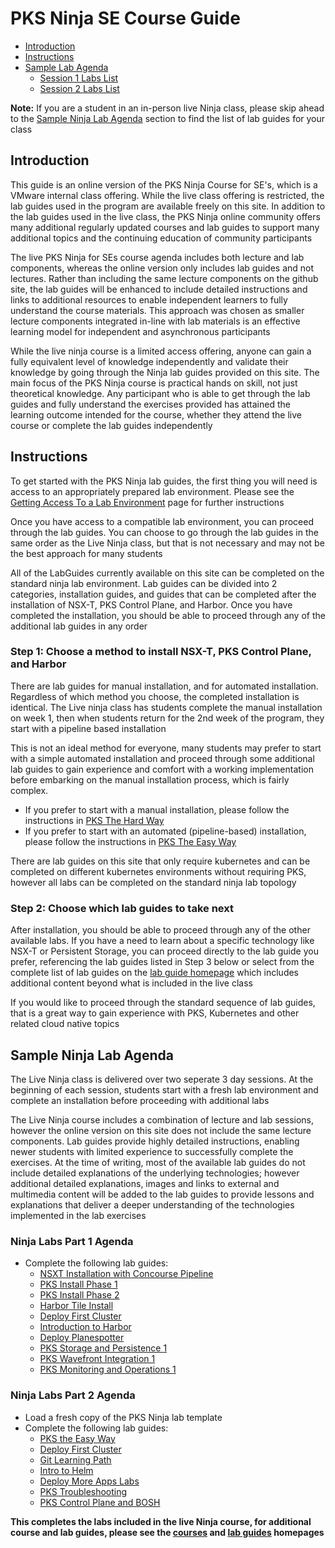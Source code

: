 # PKS Ninja SE Course Guide

- [Introduction](https://github.com/CNA-Tech/PKS-Ninja/tree/master/Courses/PksNinjaSe-NI6310#introduction)
- [Instructions](https://github.com/CNA-Tech/PKS-Ninja/tree/master/Courses/PksNinjaSe-NI6310#instructions)
- [Sample Lab Agenda](https://github.com/CNA-Tech/PKS-Ninja/tree/master/Courses/PksNinjaSe-NI6310#sample-ninja-lab-agenda)
  - [Session 1 Labs List](https://github.com/CNA-Tech/PKS-Ninja/tree/master/Courses/PksNinjaSe-NI6310#ninja-labs-part-1-agenda)
  - [Session 2 Labs List](https://github.com/CNA-Tech/PKS-Ninja/tree/master/Courses/PksNinjaSe-NI6310#ninja-labs-part-2-agenda)

**Note:** If you are a student in an in-person live Ninja class, please skip ahead to the [Sample Ninja Lab Agenda](https://github.com/CNA-Tech/PKS-Ninja/tree/master/Courses/PksNinjaSe-NI6310#sample-ninja-lab-agenda) section to find the list of lab guides for your class

## Introduction

This guide is an online version of the PKS Ninja Course for SE's, which is a VMware internal class offering. While the live class offering is restricted, the lab guides used in the program are available freely on this site. In addition to the lab guides used in the live class, the PKS Ninja online community offers many additional regularly updated courses and lab guides to support many additional topics and the continuing education of community participants

The live PKS Ninja for SEs course agenda includes both lecture and lab components, whereas the online version only includes lab guides and not lectures. Rather than including the same lecture components on the github site, the lab guides will be enhanced to include detailed instructions and links to additional resources to enable independent learners to fully understand the course materials. This approach was chosen as smaller lecture components integrated in-line with lab materials is an effective learning model for independent and asynchronous participants

While the live ninja course is a limited access offering, anyone can gain a fully equivalent level of knowledge independently and validate their knowledge by going through the Ninja lab guides provided on this site. The main focus of the PKS Ninja course is practical hands on skill, not just theoretical knowledge. Any participant who is able to get through the lab guides and fully understand the exercises provided has attained the learning outcome intended for the course, whether they attend the live course or complete the lab guides independently

## Instructions

To get started with the PKS Ninja lab guides, the first thing you will need is access to an appropriately prepared lab environment. Please see the [Getting Access To a Lab Environment](https://github.com/CNA-Tech/PKS-Ninja/tree/master/Courses/GetLabAccess-LA8528) page for further instructions

Once you have access to a compatible lab environment, you can proceed through the lab guides. You can choose to go through the lab guides in the same order as the Live Ninja class, but that is not necessary and may not be the best approach for many students

All of the LabGuides currently available on this site can be completed on the standard ninja lab environment. Lab guides can be divided into 2 categories, installation guides, and guides that can be completed after the installation of NSX-T, PKS Control Plane, and Harbor. Once you have completed the installation, you should be able to proceed through any of the additional lab guides in any order

### Step 1: Choose a method to install NSX-T, PKS Control Plane, and Harbor

There are lab guides for manual installation, and for automated installation. Regardless of which method you choose, the completed installation is identical. The Live ninja class has students complete the manual installation on week 1, then when students return for the 2nd week of the program, they start with a pipeline based installation

This is not an ideal method for everyone, many students may prefer to start with a simple automated installation and proceed through some additional lab guides to gain experience and comfort with a working implementation before embarking on the manual installation process, which is fairly complex.

- If you prefer to start with a manual installation, please follow the instructions in [PKS The Hard Way](https://github.com/CNA-Tech/PKS-Ninja/tree/master/Courses/PksTheHardWay-PH7885)
- If you prefer to start with an automated (pipeline-based) installation, please follow the instructions in [PKS The Easy Way]()

There are lab guides on this site that only require kubernetes and can be completed on different kubernetes environments without requiring PKS, however all labs can be completed on the standard ninja lab topology

### Step 2: Choose which lab guides to take next

After installation, you should be able to proceed through any of the other available labs. If you have a need to learn about a specific technology like NSX-T or Persistent Storage, you can proceed directly to the lab guide you prefer, referencing the lab guides listed in Step 3 below or select from the complete list of lab guides on the [lab guide homepage](https://github.com/CNA-Tech/PKS-Ninja/tree/master/LabGuides) which includes additional content beyond what is included in the live class

If you would like to proceed through the standard sequence of lab guides, that is a great way to gain experience with PKS, Kubernetes and other related cloud native topics

## Sample Ninja Lab Agenda

The Live Ninja class is delivered over two seperate 3 day sessions. At the beginning of each session, students start with a fresh lab environment and complete an installation before proceeding with additional labs

The Live Ninja course includes a combination of lecture and lab sessions, however the online version on this site does not include the same lecture components. Lab guides provide highly detailed instructions, enabling newer students with limited experience to successfully complete the exercises. At the time of writing, most of the available lab guides do not include detailed explanations of the underlying technologies; however additional detailed explanations, images and links to external and multimedia content will be added to the lab guides to provide lessons and explanations that deliver a deeper understanding of the technologies implemented in the lab exercises

### Ninja Labs Part 1 Agenda

- Complete the following lab guides:
  - [NSXT Installation with Concourse Pipeline](https://github.com/CNA-Tech/PKS-Ninja/tree/master/LabGuides/NsxtPipelineInstall-IN7016)
  - [PKS Install Phase 1](https://github.com/CNA-Tech/PKS-Ninja/tree/master/LabGuides/PksInstallPhase1-IN3138)
  - [PKS Install Phase 2](https://github.com/CNA-Tech/PKS-Ninja/tree/master/LabGuides/PksInstallPhase2-IN1916)
  - [Harbor Tile Install](https://github.com/CNA-Tech/PKS-Ninja/tree/master/LabGuides/HarborTileInstall-HI3943)
  - [Deploy First Cluster](https://github.com/CNA-Tech/PKS-Ninja/tree/master/LabGuides/DeployFirstCluster-DC1610)
  - [Introduction to Harbor](https://github.com/CNA-Tech/PKS-Ninja/tree/master/LabGuides/IntroToHarbor-IH7914)
  - [Deploy Planespotter](https://github.com/CNA-Tech/PKS-Ninja/tree/master/LabGuides/DeployPlanespotter-DP6539)
  - [PKS Storage and Persistence 1](https://github.com/CNA-Tech/PKS-Ninja/tree/master/LabGuides/PksStorageAndPersist-SP7357)
  - [PKS Wavefront Integration 1](https://github.com/CNA-Tech/PKS-Ninja/tree/master/LabGuides/PksWavefrontInt-WA9983)
  - [PKS Monitoring and Operations 1](https://github.com/CNA-Tech/PKS-Ninja/tree/master/LabGuides/PksMonitoringAndOps-MO2189)

### Ninja Labs Part 2 Agenda

- Load a fresh copy of the PKS Ninja lab template
- Complete the following lab guides:
  - [PKS the Easy Way](https://github.com/CNA-Tech/PKS-Ninja/tree/master/Courses/PksTheEasyWay-PE6650)
  - [Deploy First Cluster](https://github.com/CNA-Tech/PKS-Ninja/tree/master/LabGuides/DeployFirstCluster-DC1610)
  - [Git Learning Path](https://github.com/CNA-Tech/PKS-Ninja/tree/master/Courses/GitLearningPath-GP5125)
  - [Intro to Helm](https://github.com/CNA-Tech/PKS-Ninja/tree/master/LabGuides/IntroToHelm-HE4490)
  - [Deploy More Apps Labs](https://github.com/CNA-Tech/PKS-Ninja/tree/master/LabGuides/DeployMoreApps-DA6482)
  - [PKS Troubleshooting](https://github.com/CNA-Tech/PKS-Ninja/tree/master/LabGuides/PksTroubleshooting-PT8251)
  - [PKS Control Plane and BOSH](https://github.com/CNA-Tech/PKS-Ninja/tree/master/LabGuides/PksControlPlaneBosh-CP3546)

**This completes the labs included in the live Ninja course, for additional course and lab guides, please see the [courses](https://github.com/CNA-Tech/PKS-Ninja/tree/master/LabGuides) and [lab guides](https://github.com/CNA-Tech/PKS-Ninja/tree/master/LabGuides) homepages**